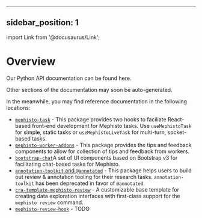 <!---
  Copyright (c) Meta Platforms and its affiliates.
  This source code is licensed under the MIT license found in the
  LICENSE file in the root directory of this source tree.
-->

---
sidebar_position: 1
---

import Link from '@docusaurus/Link';

# Overview

Our Python API documentation can be found <Link target={null} to="pathname:///python_api/mephisto.html">here</Link>.

Other sections of the documentation may soon be auto-generated.

In the meanwhile, you may find reference documentation in the following locations:

- [`mephisto-task`](https://github.com/facebookresearch/Mephisto/tree/main/packages/mephisto-task) - This package provides two hooks to faciliate React-based front-end development for Mephisto tasks. Use `useMephistoTask` for simple, static tasks or `useMephistoLiveTask` for multi-turn, socket-based tasks.
- [`mephisto-worker-addons`](https://github.com/facebookresearch/Mephisto/tree/main/packages/mephisto-worker-addons) - This package provides the tips and feedback components to allow for collection of tips and feedback from workers.
- [`bootstrap-chat`](https://github.com/facebookresearch/Mephisto/tree/main/packages/bootstrap-chat)A set of UI components based on Bootstrap v3 for facilitating chat-based tasks for Mephisto.
- [`annotation-toolkit` and `@annotated`](https://github.com/facebookresearch/Mephisto/tree/main/packages/annotation-toolkit) - This package helps users to build out review & annotation tooling for their research tasks. `annotation-toolkit` has been deprecated in favor of `@annotated`.
- [`cra-template-mephisto-review`](https://github.com/facebookresearch/Mephisto/tree/main/packages/cra-template-mephisto-review) - A customizable base template for creating data exploration interfaces with first-class support for the `mephisto review` command.
- [`mephisto-review-hook`](https://github.com/facebookresearch/Mephisto/tree/main/packages/mephisto-review-hook) - TODO
